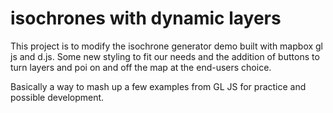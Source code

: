 # isochrones with dynamic layers

This project is to modify the isochrone generator demo built with mapbox gl js and d.js. Some new styling to fit our needs and the addition of buttons to turn layers and poi on and off the map at the end-users choice.

Basically a way to mash up a few examples from GL JS for practice and possible development.
